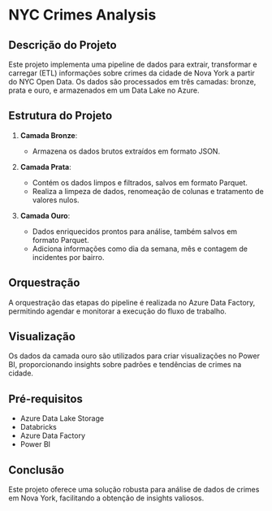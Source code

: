 # NYC Crimes Analysis

## Descrição do Projeto

Este projeto implementa uma pipeline de dados para extrair, transformar e carregar (ETL) informações sobre crimes da cidade de Nova York a partir do NYC Open Data. Os dados são processados em três camadas: bronze, prata e ouro, e armazenados em um Data Lake no Azure.

## Estrutura do Projeto

1. **Camada Bronze**: 
   - Armazena os dados brutos extraídos em formato JSON.

2. **Camada Prata**: 
   - Contém os dados limpos e filtrados, salvos em formato Parquet. 
   - Realiza a limpeza de dados, renomeação de colunas e tratamento de valores nulos.

3. **Camada Ouro**: 
   - Dados enriquecidos prontos para análise, também salvos em formato Parquet.
   - Adiciona informações como dia da semana, mês e contagem de incidentes por bairro.

## Orquestração

A orquestração das etapas do pipeline é realizada no Azure Data Factory, permitindo agendar e monitorar a execução do fluxo de trabalho.

## Visualização

Os dados da camada ouro são utilizados para criar visualizações no Power BI, proporcionando insights sobre padrões e tendências de crimes na cidade.

## Pré-requisitos

- Azure Data Lake Storage
- Databricks
- Azure Data Factory
- Power BI

## Conclusão

Este projeto oferece uma solução robusta para análise de dados de crimes em Nova York, facilitando a obtenção de insights valiosos.
